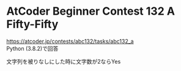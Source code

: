 # AtCoder Beginner Contest 132 A Fifty-Fifty  
https://atcoder.jp/contests/abc132/tasks/abc132_a  
Python (3.8.2)で回答  

文字列を被りなしにした時に文字数が2ならYes
